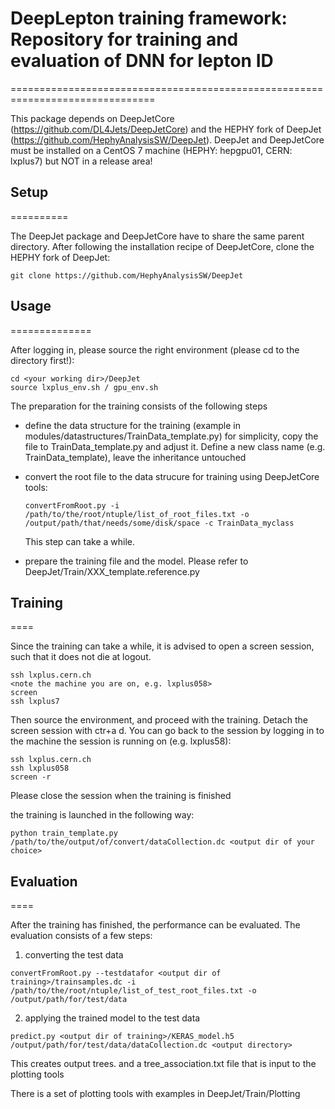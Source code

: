 

# DeepLepton training framework: Repository for training and evaluation of DNN for lepton ID 
===============================================================================

This package depends on DeepJetCore (https://github.com/DL4Jets/DeepJetCore) and the HEPHY fork of DeepJet (https://github.com/HephyAnalysisSW/DeepJet).
DeepJet and DeepJetCore must be installed on a CentOS 7 machine (HEPHY: hepgpu01, CERN: lxplus7) but NOT in a release area!

## Setup
==========

The DeepJet package and DeepJetCore have to share the same parent directory. After following the installation recipe of DeepJetCore, clone the HEPHY fork of DeepJet:
```
git clone https://github.com/HephyAnalysisSW/DeepJet
```

## Usage
==============

After logging in, please source the right environment (please cd to the directory first!):
```
cd <your working dir>/DeepJet
source lxplus_env.sh / gpu_env.sh
```


The preparation for the training consists of the following steps

- define the data structure for the training (example in modules/datastructures/TrainData_template.py)
  for simplicity, copy the file to TrainData_template.py and adjust it. 
  Define a new class name (e.g. TrainData_template), leave the inheritance untouched
  
- convert the root file to the data strucure for training using DeepJetCore tools:
  ```
  convertFromRoot.py -i /path/to/the/root/ntuple/list_of_root_files.txt -o /output/path/that/needs/some/disk/space -c TrainData_myclass
  ```
  
  This step can take a while.


- prepare the training file and the model. Please refer to DeepJet/Train/XXX_template.reference.py
  


## Training
====

Since the training can take a while, it is advised to open a screen session, such that it does not die at logout.
```
ssh lxplus.cern.ch
<note the machine you are on, e.g. lxplus058>
screen
ssh lxplus7
```
Then source the environment, and proceed with the training. Detach the screen session with ctr+a d.
You can go back to the session by logging in to the machine the session is running on (e.g. lxplus58):

```
ssh lxplus.cern.ch
ssh lxplus058
screen -r
``` 

Please close the session when the training is finished

the training is launched in the following way:
```
python train_template.py /path/to/the/output/of/convert/dataCollection.dc <output dir of your choice>
```


## Evaluation
====

After the training has finished, the performance can be evaluated.
The evaluation consists of a few steps:

1) converting the test data
```
convertFromRoot.py --testdatafor <output dir of training>/trainsamples.dc -i /path/to/the/root/ntuple/list_of_test_root_files.txt -o /output/path/for/test/data
```

2) applying the trained model to the test data
```
predict.py <output dir of training>/KERAS_model.h5  /output/path/for/test/data/dataCollection.dc <output directory>
```
This creates output trees. and a tree_association.txt file that is input to the plotting tools

There is a set of plotting tools with examples in 
DeepJet/Train/Plotting
